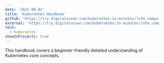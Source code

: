 ```yaml
---
date: '2021-08-02'
title: 'Kubernetes Handbook'
github: 'https://try.digitalocean.com/kubernetes-in-minutes/?utm_campaign=apac_brand_kw_en_cpc&utm_adgroup=digitalocean_kubernetes_bmm&_keyword=digitalocean%20kubernetes&_device=c&_adposition=&utm_content=conversion&utm_medium=cpc&utm_source=google'
external: 'https://try.digitalocean.com/kubernetes-in-minutes/?utm_campaign=apac_brand_kw_en_cpc&utm_adgroup=digitalocean_kubernetes_bmm&_keyword=digitalocean%20kubernetes&_device=c&_adposition=&utm_content=conversion&utm_medium=cpc&utm_source=google'
tech:
  - Kubernetes
showInProjects: true
---
```


This handbook covers a beginner-friendly detailed understanding of Kubernetes core concepts.
